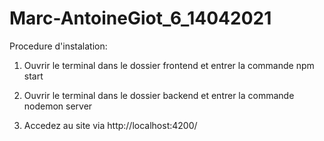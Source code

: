 # Marc-AntoineGiot_6_14042021

Procedure d'instalation:

1. Ouvrir le terminal dans le dossier frontend et entrer la commande npm start

2. Ouvrir le terminal dans le dossier backend et entrer la commande nodemon server

3. Accedez au site via http://localhost:4200/
